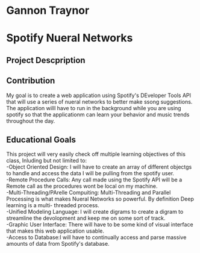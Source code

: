 # Gannon Traynor

# Spotify Nueral Networks

## Project Descpription


## Contribution
My goal is to create a web application using Spotify's DEveloper Tools API that will use a series of nueral networks to better make ssong suggestions. The application willl have to run in the background while you are using spotify so that the applicationm can learn your behavior and music trends throughout the day. 

## Educational Goals
This project will very easily check off multiple learning objectives of this class, Inluding but not limited to:  
-Object Oriented Design: I will have to create an array of different objectgs to handle and access the data I will be pulling from the spotify user.  
-Remote Procedure Calls: Any call made using the Spotify API will be a Remote call as the procedures wont be local on my machine.   
-Multi-Threading/PArelle Compuiting: Multi-Threading and Parallel Processing is what makes Nueral Networks so powerful. By definition Deep learning is a multi-  threaded process.    
-Unified Modeling Language: I will create digrams to create a digram to streamline the devolopment and keep me on some sort of track.    
-Graphic User Interface: There will have to be some kind of visual interface that makes this web application usable.  
-Access to Database:I will have to continually access and parse massive amounts of data from Spotify's database.      

 

